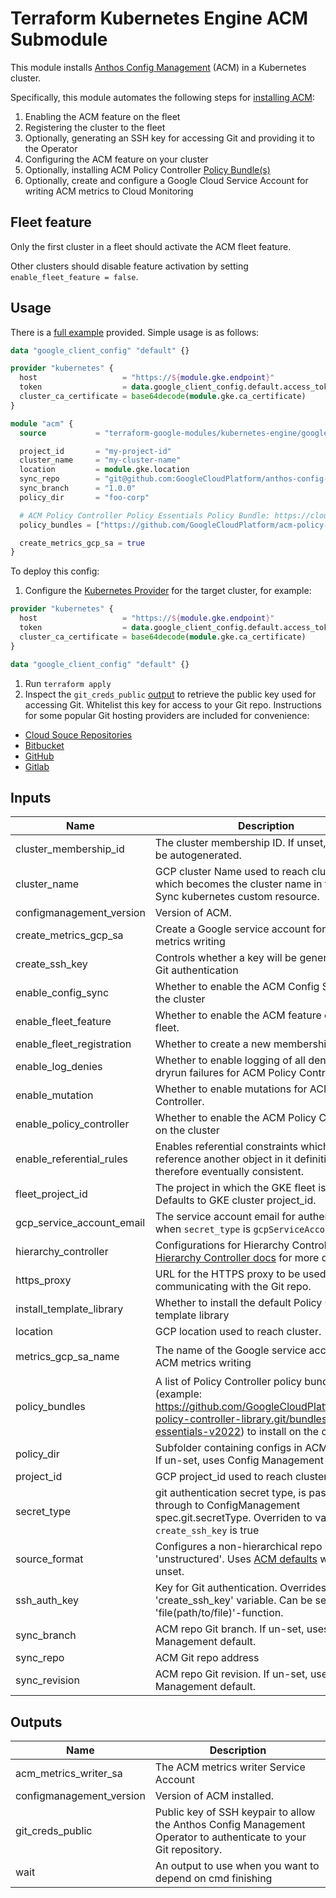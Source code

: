 # Terraform Kubernetes Engine ACM Submodule

This module installs [Anthos Config Management](https://cloud.google.com/anthos-config-management/docs/) (ACM) in a Kubernetes cluster.

Specifically, this module automates the following steps for [installing ACM](https://cloud.google.com/anthos-config-management/docs/how-to/installing):

1. Enabling the ACM feature on the fleet
2. Registering the cluster to the fleet
3. Optionally, generating an SSH key for accessing Git and providing it to the Operator
4. Configuring the ACM feature on your cluster
5. Optionally, installing ACM Policy Controller [Policy Bundle(s)](https://cloud.google.com/anthos-config-management/docs/concepts/policy-controller-bundles)
6. Optionally, create and configure a Google Cloud Service Account for writing ACM metrics to Cloud Monitoring

## Fleet feature

Only the first cluster in a fleet should activate the ACM fleet feature.

Other clusters should disable feature activation by setting `enable_fleet_feature = false`.

## Usage

There is a [full example](../../examples/simple_zonal_with_acm) provided. Simple usage is as follows:

```tf
data "google_client_config" "default" {}

provider "kubernetes" {
  host                   = "https://${module.gke.endpoint}"
  token                  = data.google_client_config.default.access_token
  cluster_ca_certificate = base64decode(module.gke.ca_certificate)
}

module "acm" {
  source           = "terraform-google-modules/kubernetes-engine/google//modules/acm"

  project_id       = "my-project-id"
  cluster_name     = "my-cluster-name"
  location         = module.gke.location
  sync_repo        = "git@github.com:GoogleCloudPlatform/anthos-config-management-samples.git"
  sync_branch      = "1.0.0"
  policy_dir       = "foo-corp"

  # ACM Policy Controller Policy Essentials Policy Bundle: https://cloud.google.com/anthos-config-management/docs/how-to/using-policy-essentials-v2022
  policy_bundles = ["https://github.com/GoogleCloudPlatform/acm-policy-controller-library/bundles/policy-essentials-v2022#e4094aacb91a35b0219f6f4cf6a31580e85b3c28"]

  create_metrics_gcp_sa = true
}
```

To deploy this config:

1. Configure the [Kubernetes Provider](https://registry.terraform.io/providers/hashicorp/kubernetes/latest/docs) for the target cluster, for example:

```tf
provider "kubernetes" {
  host                   = "https://${module.gke.endpoint}"
  token                  = data.google_client_config.default.access_token
  cluster_ca_certificate = base64decode(module.gke.ca_certificate)
}

data "google_client_config" "default" {}
```

1. Run `terraform apply`
1. Inspect the `git_creds_public` [output](#outputs) to retrieve the public key used for accessing Git. Whitelist this key for access to your Git repo. Instructions for some popular Git hosting providers are included for convenience:

* [Cloud Souce Repositories](https://cloud.google.com/source-repositories/docs/authentication#ssh)
* [Bitbucket](https://confluence.atlassian.com/bitbucket/set-up-an-ssh-key-728138079.html)
* [GitHub](https://help.github.com/articles/adding-a-new-ssh-key-to-your-github-account/)
* [Gitlab](https://docs.gitlab.com/ee/ssh/)

 <!-- BEGINNING OF PRE-COMMIT-TERRAFORM DOCS HOOK -->
## Inputs

| Name | Description | Type | Default | Required |
|------|-------------|------|---------|:--------:|
| cluster\_membership\_id | The cluster membership ID. If unset, one will be autogenerated. | `string` | `""` | no |
| cluster\_name | GCP cluster Name used to reach cluster and which becomes the cluster name in the Config Sync kubernetes custom resource. | `string` | n/a | yes |
| configmanagement\_version | Version of ACM. | `string` | `""` | no |
| create\_metrics\_gcp\_sa | Create a Google service account for ACM metrics writing | `bool` | `false` | no |
| create\_ssh\_key | Controls whether a key will be generated for Git authentication | `bool` | `true` | no |
| enable\_config\_sync | Whether to enable the ACM Config Sync on the cluster | `bool` | `true` | no |
| enable\_fleet\_feature | Whether to enable the ACM feature on the fleet. | `bool` | `true` | no |
| enable\_fleet\_registration | Whether to create a new membership. | `bool` | `true` | no |
| enable\_log\_denies | Whether to enable logging of all denies and dryrun failures for ACM Policy Controller. | `bool` | `false` | no |
| enable\_mutation | Whether to enable mutations for ACM Policy Controller. | `bool` | `false` | no |
| enable\_policy\_controller | Whether to enable the ACM Policy Controller on the cluster | `bool` | `true` | no |
| enable\_referential\_rules | Enables referential constraints which reference another object in it definition and are therefore eventually consistent. | `bool` | `true` | no |
| fleet\_project\_id | The project in which the GKE fleet is located. Defaults to GKE cluster project\_id. | `string` | `""` | no |
| gcp\_service\_account\_email | The service account email for authentication when `secret_type` is `gcpServiceAccount`. | `string` | `null` | no |
| hierarchy\_controller | Configurations for Hierarchy Controller. See [Hierarchy Controller docs](https://cloud.google.com/anthos-config-management/docs/how-to/installing-hierarchy-controller) for more details | `map(any)` | `null` | no |
| https\_proxy | URL for the HTTPS proxy to be used when communicating with the Git repo. | `string` | `null` | no |
| install\_template\_library | Whether to install the default Policy Controller template library | `bool` | `true` | no |
| location | GCP location used to reach cluster. | `string` | n/a | yes |
| metrics\_gcp\_sa\_name | The name of the Google service account for ACM metrics writing | `string` | `"acm-metrics-writer"` | no |
| policy\_bundles | A list of Policy Controller policy bundles git urls (example: https://github.com/GoogleCloudPlatform/acm-policy-controller-library.git/bundles/policy-essentials-v2022) to install on the cluster. | `list(string)` | `[]` | no |
| policy\_dir | Subfolder containing configs in ACM Git repo. If un-set, uses Config Management default. | `string` | `""` | no |
| project\_id | GCP project\_id used to reach cluster. | `string` | n/a | yes |
| secret\_type | git authentication secret type, is passed through to ConfigManagement spec.git.secretType. Overriden to value 'ssh' if `create_ssh_key` is true | `string` | `"ssh"` | no |
| source\_format | Configures a non-hierarchical repo if set to 'unstructured'. Uses [ACM defaults](https://cloud.google.com/anthos-config-management/docs/how-to/installing#configuring-config-management-operator) when unset. | `string` | `""` | no |
| ssh\_auth\_key | Key for Git authentication. Overrides 'create\_ssh\_key' variable. Can be set using 'file(path/to/file)'-function. | `string` | `null` | no |
| sync\_branch | ACM repo Git branch. If un-set, uses Config Management default. | `string` | `""` | no |
| sync\_repo | ACM Git repo address | `string` | `""` | no |
| sync\_revision | ACM repo Git revision. If un-set, uses Config Management default. | `string` | `""` | no |

## Outputs

| Name | Description |
|------|-------------|
| acm\_metrics\_writer\_sa | The ACM metrics writer Service Account |
| configmanagement\_version | Version of ACM installed. |
| git\_creds\_public | Public key of SSH keypair to allow the Anthos Config Management Operator to authenticate to your Git repository. |
| wait | An output to use when you want to depend on cmd finishing |

<!-- END OF PRE-COMMIT-TERRAFORM DOCS HOOK -->
